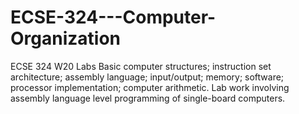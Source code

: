 # ECSE-324---Computer-Organization
ECSE 324 W20 Labs
Basic computer structures; instruction set architecture; assembly language; input/output; memory; software; processor implementation; computer arithmetic. Lab work involving assembly language level programming of single-board computers.


